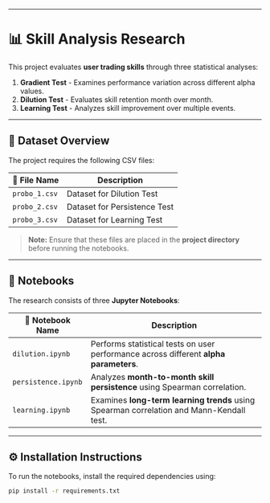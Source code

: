 
---

# 📊 **Skill Analysis Research**
This project evaluates **user trading skills** through three statistical analyses:  
1. **Gradient Test** - Examines performance variation across different alpha values.  
2. **Dilution Test** - Evaluates skill retention month over month.  
3. **Learning Test** - Analyzes skill improvement over multiple events.  

---

## 📂 **Dataset Overview**
The project requires the following CSV files:  

| 📁 File Name                  | Description |
|------------------------------|------------|
| `probo_1.csv`     | Dataset for Dilution Test |
| `probo_2.csv` | Dataset for Persistence Test |
| `probo_3.csv`     | Dataset for Learning Test |

> **Note:** Ensure that these files are placed in the **project directory** before running the notebooks.

---



## 📝 **Notebooks**  
The research consists of three **Jupyter Notebooks**:  

| 📘 Notebook Name | Description |
|-----------------|------------|
| `dilution.ipynb` | Performs statistical tests on user performance across different **alpha parameters**. |
| `persistence.ipynb` | Analyzes **month-to-month skill persistence** using Spearman correlation. |
| `learning.ipynb` | Examines **long-term learning trends** using Spearman correlation and Mann-Kendall test. |

---

## ⚙️ **Installation Instructions**
To run the notebooks, install the required dependencies using:  

```sh
pip install -r requirements.txt
